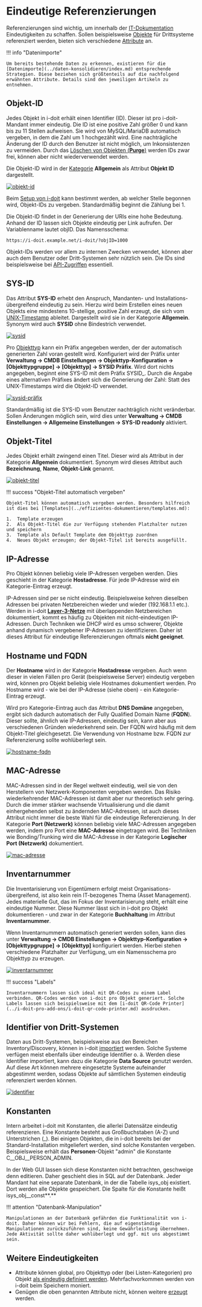 # Eindeutige Referenzierungen

Referenzierungen sind wichtig, um innerhalb der [IT-Dokumentation](../glossar.md) Eindeutigkeiten zu schaffen. Sollen beispielsweise [Objekte](struktur-it-dokumentation.md) für Drittsysteme referenziert werden, bieten sich verschiedene [Attribute](struktur-it-dokumentation.md) an.

!!! info "Datenimporte"

    Um bereits bestehende Daten zu erkennen, existieren für die [Datenimporte](../daten-konsolidieren/index.md) entsprechende Strategien. Diese beziehen sich größtenteils auf die nachfolgend erwähnten Attribute. Details sind den jeweiligen Artikeln zu entnehmen.

Objekt-ID
---------

Jedes Objekt in i-doit erhält einen Identifier (ID). Dieser ist pro i-doit-Mandant immer eindeutig. Die ID ist eine positive Zahl größer 0 und kann bis zu 11 Stellen aufweisen. Sie wird von MySQL/MariaDB automatisch vergeben, in dem die Zahl um 1 hochgezählt wird. Eine nachträgliche Änderung der ID durch den Benutzer ist nicht möglich, um Inkonsistenzen zu vermeiden. Durch das [Löschen von Objekten (**Purge**)](lebens-und-dokumentationszyklus.md) werden IDs zwar frei, können aber nicht wiederverwendet werden.

Die Objekt-ID wird in der [Kategorie](struktur-it-dokumentation.md) **Allgemein** als Attribut **Objekt ID** dargestellt.

[![objekt-id](../assets/images/de/grundlagen/eindeutige-referenzierungen/1-er.png)](../assets/images/de/grundlagen/eindeutige-referenzierungen/1-er.png)

Beim [Setup von i-doit](../installation/manuelle-installation/setup.md) kann bestimmt werden, ab welcher Stelle begonnen wird, Objekt-IDs zu vergeben. Standardmäßig beginnt die Zählung bei 1.

Die Objekt-ID findet in der Generierung der URIs eine hohe Bedeutung. Anhand der ID lassen sich Objekte eindeutig per Link aufrufen. Der Variablenname lautet objID. Das Namensschema:

    https://i-doit.example.net/i-doit/?objID=1000

Objekt-IDs werden vor allem zu internen Zwecken verwendet, können aber auch dem Benutzer oder Dritt-Systemen sehr nützlich sein. Die IDs sind beispielsweise bei [API-Zugriffen](../i-doit-pro-add-ons/api/index.md) essentiell.

SYS-ID
------

Das Attribut **SYS-ID** erhebt den Anspruch, Mandanten- und Installations-übergreifend eindeutig zu sein. Hierzu wird beim Erstellen eines neuen Objekts eine mindestens 10-stellige, positive Zahl erzeugt, die sich vom [UNIX-Timestamp](https://de.wikipedia.org/wiki/Unixzeit) ableitet. Dargestellt wird sie in der Kategorie **Allgemein**. Synonym wird auch **SYSID** ohne Bindestrich verwendet.

[![sysid](../assets/images/de/grundlagen/eindeutige-referenzierungen/2-er.png)](../assets/images/de/grundlagen/eindeutige-referenzierungen/2-er.png)

Pro [Objekttyp](struktur-it-dokumentation.md) kann ein Präfix angegeben werden, der der automatisch generierten Zahl voran gestellt wird. Konfiguriert wird der Präfix unter **Verwaltung → CMDB Einstellungen → Objekttyp-Konfiguration → [Objekttypgruppe] → [Objekttyp] → SYSID Präfix**. Wird dort nichts angegeben, beginnt eine SYS-ID mit dem Präfix SYSID_. Durch die Angabe eines alternativen Präfixes ändert sich die Generierung der Zahl: Statt des UNIX-Timestamps wird die Objekt-ID verwendet.

[![sysid-präfix](../assets/images/de/grundlagen/eindeutige-referenzierungen/3-er.png)](../assets/images/de/grundlagen/eindeutige-referenzierungen/3-er.png)

Standardmäßig ist die SYS-ID vom Benutzer nachträglich nicht veränderbar. Sollen Änderungen möglich sein, wird dies unter **Verwaltung → CMDB Einstellungen → Allgemeine Einstellungen → SYS-ID readonly** aktiviert.

Objekt-Titel
------------

Jedes Objekt erhält zwingend einen Titel. Dieser wird als Attribut in der Kategorie **Allgemein** dokumentiert. Synonym wird dieses Attribut auch **Bezeichnung**, **Name**, **Objekt-Link** genannt.

[![objekt-titel](../assets/images/de/grundlagen/eindeutige-referenzierungen/4-er.png)](../assets/images/de/grundlagen/eindeutige-referenzierungen/4-er.png)

!!! success "Objekt-Titel automatisch vergeben"

    Objekt-Titel können automatisch vergeben werden. Besonders hilfreich ist dies bei [Templates](../effizientes-dokumentieren/templates.md):

    1.  Template erzeugen
    2.  Als Objekt-Titel die zur Verfügung stehenden Platzhalter nutzen und speichern
    3.  Template als Default Template dem Objekttyp zuordnen
    4.  Neues Objekt erzeugen; der Objekt-Titel ist bereits ausgefüllt.

IP-Adresse
----------

Pro Objekt können beliebig viele IP-Adressen vergeben werden. Dies geschieht in der Kategorie **Hostadresse**. Für jede IP-Adresse wird ein Kategorie-Eintrag erzeugt.

IP-Adressen sind per se nicht eindeutig. Beispielsweise kehren dieselben Adressen bei privaten Netzbereichen wieder und wieder (192.168.1.1 etc.). Werden in i-doit [**Layer-3-Netze**](../anwendungsfaelle/ip-adress-management.md) mit überlappenden Netzbereichen dokumentiert, kommt es häufig zu Objekten mit nicht-eindeutigen IP-Adressen. Durch Techniken wie DHCP wird es umso schwerer, Objekte anhand dynamisch vergebener IP-Adressen zu identifizieren. Daher ist dieses Attribut für eindeutige Referenzierungen oftmals **nicht geeignet**.

Hostname und FQDN
-----------------

Der **Hostname** wird in der Kategorie **Hostadresse** vergeben. Auch wenn dieser in vielen Fällen pro Gerät (beispielsweise Server) eindeutig vergeben wird, können pro Objekt beliebig viele Hostnames dokumentiert werden. Pro Hostname wird - wie bei der IP-Adresse (siehe oben) - ein Kategorie-Eintrag erzeugt.

Wird pro Kategorie-Eintrag auch das Attribut **DNS Domäne** angegeben, ergibt sich dadurch automatisch der Fully Qualified Domain Name (**FQDN**). Dieser sollte, ähnlich wie IP-Adressen, eindeutig sein, kann aber aus verschiedenen Gründen wiederkehrend sein. Der FQDN wird häufig mit dem Objekt-Titel gleichgesetzt. Die Verwendung von Hostname bzw. FQDN zur Referenzierung sollte wohlüberlegt sein.

[![hostname-fqdn](../assets/images/de/grundlagen/eindeutige-referenzierungen/5-er.png)](../assets/images/de/grundlagen/eindeutige-referenzierungen/5-er.png)

MAC-Adresse
-----------

MAC-Adressen sind in der Regel weltweit eindeutig, weil sie von den Herstellern von Netzwerk-Komponenten vergeben werden. Das Risiko wiederkehrender MAC-Adressen ist damit aber nur theoretisch sehr gering. Durch die immer stärker wachsende Virtualisierung und die damit einhergehenden selbst zu ändernden MAC-Adressen, ist auch dieses Attribut nicht immer die beste Wahl für die eindeutige Referenzierung. In der Kategorie **Port (Netzwerk)** können beliebig viele MAC-Adressen angegeben werden, indem pro Port eine **MAC-Adresse** eingetragen wird. Bei Techniken wie Bonding/Trunking wird die MAC-Adresse in der Kategorie **Logischer Port (Netzwerk)** dokumentiert.

[![mac-adresse](../assets/images/de/grundlagen/eindeutige-referenzierungen/6-er.png)](../assets/images/de/grundlagen/eindeutige-referenzierungen/6-er.png)

Inventarnummer
--------------

Die Inventarisierung von Eigentümern erfolgt meist Organisations-übergreifend, ist also kein rein IT-bezogenes Thema (Asset Management). Jedes materielle Gut, das im Fokus der Inventarisierung steht, erhält eine eindeutige Nummer. Diese Nummer lässt sich in i-doit pro Objekt dokumentieren - und zwar in der Kategorie **Buchhaltung** im Attribut **Inventarnummer**.

Wenn Inventarnummern automatisch generiert werden sollen, kann dies unter **Verwaltung → CMDB Einstellungen → Objekttyp-Konfiguration → [Objekttypgruppe] → [Objekttyp]** konfiguriert werden. Hierbei stehen verschiedene Platzhalter zur Verfügung, um ein Namensschema pro Objekttyp zu erzeugen.

[![inventarnummer](../assets/images/de/grundlagen/eindeutige-referenzierungen/7-er.png)](../assets/images/de/grundlagen/eindeutige-referenzierungen/7-er.png)

!!! success "Labels"

    Inventarnummern lassen sich ideal mit QR-Codes zu einem Label verbinden. QR-Codes werden von i-doit pro Objekt generiert. Solche Labels lassen sich beispielsweise mit dem [i-doit QR-Code Printer](../i-doit-pro-add-ons/i-doit-qr-code-printer.md) ausdrucken.

Identifier von Dritt-Systemen
-----------------------------

Daten aus Dritt-Systemen, beispielsweise aus den Bereichen Inventory/Discovery, können in i-doit [importiert](../daten-konsolidieren/index.md) werden. Solche Systeme verfügen meist ebenfalls über eindeutige Identifier o. ä. Werden diese Identifier importiert, kann dazu die Kategorie **Data Source** genutzt werden. Auf diese Art können mehrere eingesetzte Systeme aufeinander abgestimmt werden, sodass Objekte auf sämtlichen Systemen eindeutig referenziert werden können.

[![identifier](../assets/images/de/grundlagen/eindeutige-referenzierungen/8-er.png)](../assets/images/de/grundlagen/eindeutige-referenzierungen/8-er.png)

Konstanten
----------

Intern arbeitet i-doit mit Konstanten, die allerlei Datensätze eindeutig referenzieren. Eine Konstante besteht aus Großbuchstaben (A-Z) und Unterstrichen (\_). Bei einigen Objekten, die in i-doit bereits bei der Standard-Installation mitgeliefert werden, sind solche Konstanten vergeben. Beispielsweise erhält das **Personen**\-Objekt "admin" die Konstante C__OBJ__PERSON_ADMIN.

In der Web GUI lassen sich diese Konstanten nicht betrachten, geschweige denn editieren. Daher geschieht dies in SQL auf der Datenbank. Jeder Mandant hat eine separate Datenbank, in der die Tabelle isys_obj existiert. Dort werden alle Objekte gespeichert. Die Spalte für die Konstante heißt isys_obj__const**.**

!!! attention "Datenbank-Manipulation"

    Manipulationen an der Datenbank gefährden die Funktionalität von i-doit. Daher können wir bei Fehlern, die auf eigenständige Manipulationen zurückzuführen sind, keine Gewährleistung übernehmen. Jede Aktivität sollte daher wohlüberlegt und ggf. mit uns abgestimmt sein.

Weitere Eindeutigkeiten
-----------------------

*   Attribute können global, pro Objekttyp oder (bei Listen-Kategorien) pro Objekt [als eindeutig definiert werden](eindeutige-referenzierungen.md). Mehrfachvorkommen werden von i-doit beim Speichern moniert.
*   Genügen die oben genannten Attribute nicht, können weitere [erzeugt](benutzerdefinierte-kategorien.md) werden.
